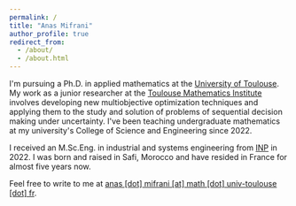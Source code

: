 ```yaml
---
permalink: /
title: "Anas Mifrani"
author_profile: true
redirect_from: 
  - /about/
  - /about.html
---
```


I'm pursuing a Ph.D. in applied mathematics at the [University of Toulouse](https://en.univ-toulouse.fr/). My work as a junior researcher at the [Toulouse Mathematics Institute](https://math.univ-toulouse.fr/en/) involves developing new multiobjective optimization techniques and applying them to the study and solution of problems of sequential decision making under uncertainty. I've been teaching undergraduate mathematics at my university's College of Science and Engineering since 2022.

I received an M.Sc.Eng. in industrial and systems engineering from [INP](https://www.inp-toulouse.fr/en/index.html) in 2022. I was born and raised in Safi, Morocco and have resided in France for almost five years now.

Feel free to write to me at <a href="mailto:anas.mifrani@math.univ-toulouse.fr">anas [dot] mifrani [at] math [dot] univ-toulouse [dot] fr</a>.






